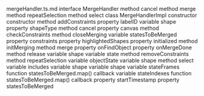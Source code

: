 mergeHandler.ts.md
interface MergeHandler
	method cancel
	method merge
	method repeatSelection
	method select
class MergeHandlerImpl
	constructor constructor
	method addConstraints
		property labelID
		variable shape
		property shapeType
	method cancel
	property canvas
	method checkConstraints
	method closeMerging
		variable statesToBeMerged
	property constraints
	property highlightedShapes
	property initialized
	method initMerging
	method merge
	property onFindObject
	property onMergeDone
	method release
		variable shape
		variable state
	method removeConstraints
	method repeatSelection
		variable objectState
		variable shape
	method select
		variable includes
		variable shape
		variable shape
		variable stateFrames
			function statesToBeMerged.map() callback
		variable stateIndexes
			function statesToBeMerged.map() callback
	property startTimestamp
	property statesToBeMerged
